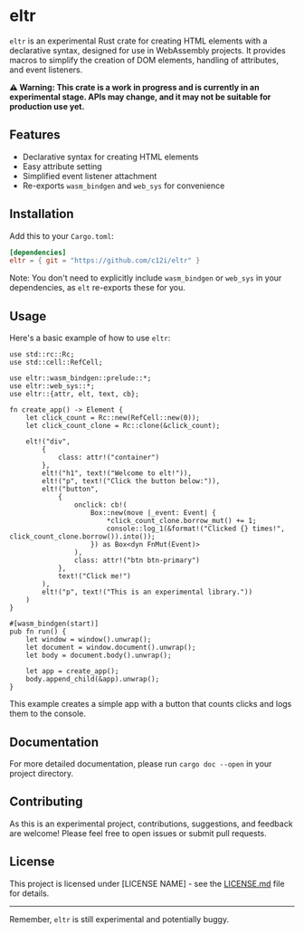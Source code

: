 # eltr

`eltr` is an experimental Rust crate for creating HTML elements with a declarative syntax, designed for use in WebAssembly projects. It provides macros to simplify the creation of DOM elements, handling of attributes, and event listeners.

**⚠️ Warning: This crate is a work in progress and is currently in an experimental stage. APIs may change, and it may not be suitable for production use yet.**

## Features

- Declarative syntax for creating HTML elements
- Easy attribute setting
- Simplified event listener attachment
- Re-exports `wasm_bindgen` and `web_sys` for convenience

## Installation

Add this to your `Cargo.toml`:

```toml
[dependencies]
eltr = { git = "https://github.com/c12i/eltr" }
```

Note: You don't need to explicitly include `wasm_bindgen` or `web_sys` in your dependencies, as `elt` re-exports these for you.

## Usage

Here's a basic example of how to use `eltr`:

```rust,no_run
use std::rc::Rc;
use std::cell::RefCell;

use eltr::wasm_bindgen::prelude::*;
use eltr::web_sys::*;
use eltr::{attr, elt, text, cb};

fn create_app() -> Element {
    let click_count = Rc::new(RefCell::new(0));
    let click_count_clone = Rc::clone(&click_count);

    elt!("div",
        {
            class: attr!("container")
        },
        elt!("h1", text!("Welcome to elt!")),
        elt!("p", text!("Click the button below:")),
        elt!("button",
            {
                onclick: cb!(
                    Box::new(move |_event: Event| {
                        *click_count_clone.borrow_mut() += 1;
                        console::log_1(&format!("Clicked {} times!", click_count_clone.borrow()).into());
                    }) as Box<dyn FnMut(Event)>
                ),
                class: attr!("btn btn-primary")
            },
            text!("Click me!")
        ),
        elt!("p", text!("This is an experimental library."))
    )
}

#[wasm_bindgen(start)]
pub fn run() {
    let window = window().unwrap();
    let document = window.document().unwrap();
    let body = document.body().unwrap();

    let app = create_app();
    body.append_child(&app).unwrap();
}
```

This example creates a simple app with a button that counts clicks and logs them to the console.

## Documentation

For more detailed documentation, please run `cargo doc --open` in your project directory.

## Contributing

As this is an experimental project, contributions, suggestions, and feedback are welcome! Please feel free to open issues or submit pull requests.

## License

This project is licensed under [LICENSE NAME] - see the [LICENSE.md](LICENSE.md) file for details.

---

Remember, `eltr` is still experimental and potentially buggy.
